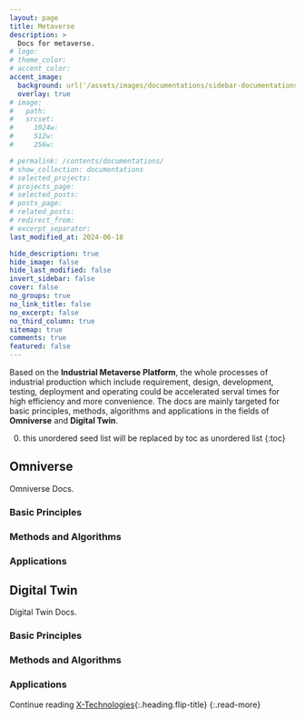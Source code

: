 ```yaml
---
layout: page
title: Metaverse
description: >
  Docs for metaverse.
# logo:
# theme_color:
# accent_color:
accent_image:
  background: url('/assets/images/documentations/sidebar-documentations.jpg') center/cover
  overlay: true
# image:
#   path:
#   srcset:
#     1024w:
#     512w:
#     256w:

# permalink: /contents/documentations/
# show_collection: documentations
# selected_projects:
# projects_page:
# selected_posts:
# posts_page:
# related_posts:
# redirect_from:
# excerpt_separator:
last_modified_at: 2024-06-18

hide_description: true
hide_image: false
hide_last_modified: false
invert_sidebar: false
cover: false
no_groups: true
no_link_title: false
no_excerpt: false
no_third_column: true
sitemap: true
comments: true
featured: false
---
```


Based on the **Industrial Metaverse Platform**, the whole processes of industrial production which include requirement, design, development, testing, deployment and operating could be accelerated serval times for high efficiency and more convenience. The docs are mainly targeted for basic principles, methods, algorithms and applications in the fields of **Omniverse** and **Digital Twin**.

0. this unordered seed list will be replaced by toc as unordered list
{:toc}

## Omniverse
Omniverse Docs.

### Basic Principles
### Methods and Algorithms
### Applications


## Digital Twin
Digital Twin Docs.

### Basic Principles
### Methods and Algorithms
### Applications

Continue reading [X-Technologies](X-Technologies.md){:.heading.flip-title}
{:.read-more}
